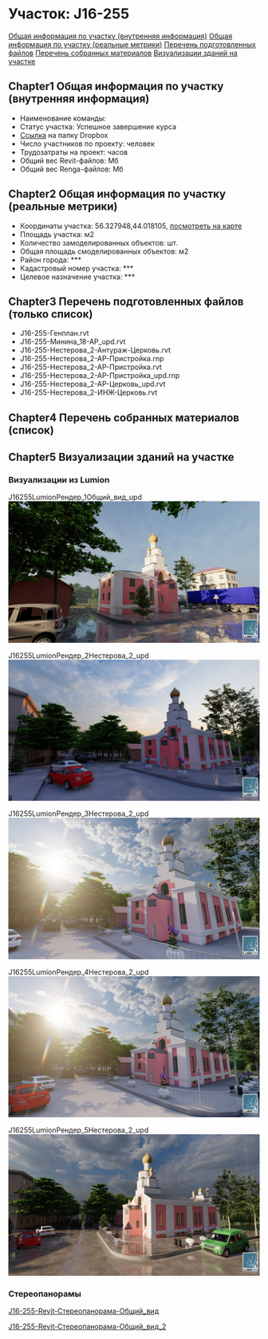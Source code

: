 # Участок: J16-255

[Общая информация по участку (внутренняя информация)](#Chapter1)
[Общая информация по участку (реальные метрики)](#Chapter2)
[Перечень подготовленных файлов](#Chapter3)
[Перечень собранных материалов](#Chapter4)
[Визуализации зданий на участке](#Chapter5)

## <a id="test">Chapter1</a> Общая информация по участку (внутренняя информация)
+ Наименование команды: 
+ Статус участка: Успешное завершение курса
+ [Ссылка](https://www.dropbox.com/sh/wvvgv1nw1iqred9/AABT3TQZ340qDyKeJZ3bvmpca/J16_255?dl=0) на папку Dropbox
+ Число участников по проекту:  человек
+ Трудозатраты на проект:  часов
+ Общий вес Revit-файлов:  Мб
+ Общий вес Renga-файлов:  Мб
## <a id="test">Chapter2</a> Общая информация по участку (реальные метрики)
+ Координаты участка: 56.327948,44.018105, [посмотреть на карте](yandex.ru/maps/47/nizhny-novgorod/?ll=56.327948%2C44.018105&z=19)
+ Площадь участка:  м2
+ Количество замоделированных объектов:  шт.
+ Общая площадь смоделированных объектов:  м2
+ Район города: *** 
+ Кадастровый номер участка: *** 
+ Целевое назначение участка: *** 
## <a id="test">Chapter3</a> Перечень подготовленных файлов (только список)
+ J16-255-Генплан.rvt
+ J16-255-Минина_18-АР_upd.rvt
+ J16-255-Нестерова_2-Антураж-Церковь.rvt
+ J16-255-Нестерова_2-АР-Пристройка.rnp
+ J16-255-Нестерова_2-АР-Пристройка.rvt
+ J16-255-Нестерова_2-АР-Пристройка_upd.rnp
+ J16-255-Нестерова_2-АР-Церковь_upd.rvt
+ J16-255-Нестерова_2-ИНЖ-Церковь.rvt
## <a id="test">Chapter4</a> Перечень собранных материалов (список)
## <a id="test">Chapter5</a> Визуализации зданий на участке
### Визуализации из Lumion
J16255LumionРендер_1Общий_вид_upd
![J16-255-Lumion-Рендер_1-Общий_вид_upd](/Images/J16_255/J16-255-Lumion-Рендер_1-Общий_вид_upd_Compressed.jpg)

J16255LumionРендер_2Нестерова_2_upd
![J16-255-Lumion-Рендер_2-Нестерова_2_upd](/Images/J16_255/J16-255-Lumion-Рендер_2-Нестерова_2_upd_Compressed.jpg)

J16255LumionРендер_3Нестерова_2_upd
![J16-255-Lumion-Рендер_3-Нестерова_2_upd](/Images/J16_255/J16-255-Lumion-Рендер_3-Нестерова_2_upd_Compressed.jpg)

J16255LumionРендер_4Нестерова_2_upd
![J16-255-Lumion-Рендер_4-Нестерова_2_upd](/Images/J16_255/J16-255-Lumion-Рендер_4-Нестерова_2_upd_Compressed.jpg)

J16255LumionРендер_5Нестерова_2_upd
![J16-255-Lumion-Рендер_5-Нестерова_2_upd](/Images/J16_255/J16-255-Lumion-Рендер_5-Нестерова_2_upd_Compressed.jpg)

### Стереопанорамы
[J16-255-Revit-Стереопанорама-Общий_вид](https://pano.autodesk.com/pano.html?url=jpgs/453e5fc2-d7cc-4bb4-a767-c773c40a9639&version=2)

[J16-255-Revit-Стереопанорама-Общий_вид_2](https://pano.autodesk.com/pano.html?url=jpgs/dcaf9512-4e47-428a-8630-f5b5adf4c127&version=2)

